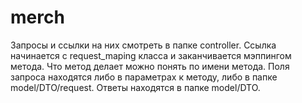 # merch
Запросы и ссылки на них смотреть в папке controller. Ссылка начинается с request_maping класса и заканчивается мэппингом метода. Что метод делает можно понять по имени метода. 
Поля запроса находятся либо в параметрах к методу, либо в папке model/DTO/request.
Ответы находятся в папке model/DTO.
